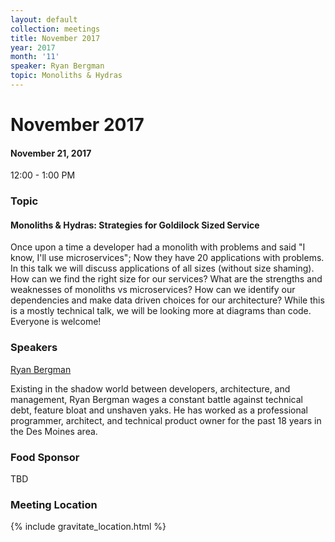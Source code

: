 ```yaml
---
layout: default
collection: meetings
title: November 2017
year: 2017
month: '11'
speaker: Ryan Bergman
topic: Monoliths & Hydras
---
```


# November 2017

#### November 21, 2017
12:00 - 1:00 PM

### Topic

#### Monoliths & Hydras: Strategies for Goldilock Sized Service

Once upon a time a developer had a monolith with problems and said
"I know, I'll use microservices"; Now they have 20 applications with problems.
In this talk we will discuss applications of all sizes (without size shaming).
How can we find the right size for our services? What are the strengths and
weaknesses of monoliths vs microservices? How can we identify our dependencies
and make data driven choices for our architecture? While this is a mostly technical
talk, we will be looking more at diagrams than code. Everyone is welcome!

### Speakers

[Ryan Bergman](https://twitter.com/ryber)

Existing in the shadow world between developers, architecture, and management, Ryan Bergman wages a
constant battle against technical debt, feature bloat and unshaven yaks. He has worked as a professional
programmer, architect, and technical product owner for the past 18 years in the Des Moines area.

### Food Sponsor

TBD

### Meeting Location
{% include gravitate_location.html %}
